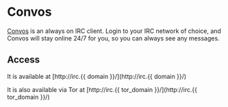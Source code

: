 # Convos

[Convos](https://convos.by/) is an always on IRC client. Login to your IRC network of choice, and Convos will stay online 24/7 for you, so you can always see any messages.

## Access

It is available at [http://irc.{{ domain }}/](http://irc.{{ domain }}/)

It is also available via Tor at [http://irc.{{ tor_domain }}/](http://irc.{{ tor_domain }}/)